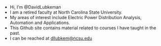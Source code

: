 - Hi, I’m @DavidLubkeman
- I am a retired faculty at North Carolina State University.
- My areas of interest include Electric Power Distribution Analysis, Automation and Applications.
- This Github site contains material related to courses I have taught in the past.
- I can be reached at dllubkem@ncsu.edu

<!---
DavidLubkeman/DavidLubkeman is a ✨ special ✨ repository because its `README.md` (this file) appears on your GitHub profile.
You can click the Preview link to take a look at your changes.
--->
